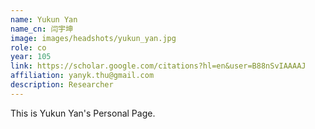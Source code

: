 ```yaml
---
name: Yukun Yan
name_cn: 闫宇坤
image: images/headshots/yukun_yan.jpg
role: co
year: 105
link: https://scholar.google.com/citations?hl=en&user=B88nSvIAAAAJ
affiliation: yanyk.thu@gmail.com
description: Researcher
---
```


This is Yukun Yan's Personal Page.